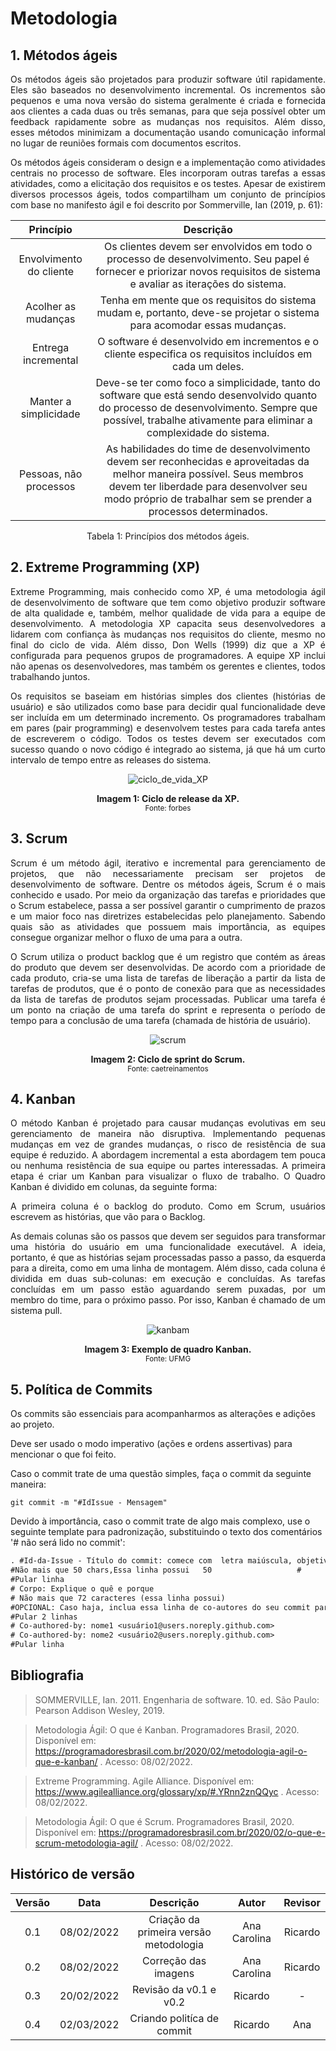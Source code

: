 # Metodologia

## 1. Métodos ágeis

<p style="text-align: justify;">Os métodos ágeis são projetados para produzir software útil rapidamente. Eles são baseados no desenvolvimento incremental. Os incrementos são pequenos e uma nova versão do sistema geralmente é criada e fornecida aos clientes a cada duas ou três semanas, para que seja possível obter um feedback rapidamente sobre as mudanças nos requisitos. Além disso, esses métodos minimizam a documentação usando comunicação informal no lugar de reuniões formais com documentos escritos.
</p>

<p style="text-align: justify;">Os métodos ágeis consideram o design e a implementação como atividades centrais no processo de software. Eles incorporam outras tarefas a essas atividades, como a elicitação dos requisitos e os testes. Apesar de existirem diversos processos ágeis, todos compartilham um conjunto de princípios com base no manifesto ágil e foi descrito por Sommerville, Ian (2019, p. 61):
</p>

<center>

| Princípio               | Descrição                                                                                                                                                                                                                            |
| :-----------------------: | :------------------------------------------------------------------------------------------------------------------------------------------------------------------------------------------------------------------------------------: |
| Envolvimento do cliente | Os clientes devem ser envolvidos em todo o processo de desenvolvimento. Seu papel é fornecer e priorizar novos requisitos de sistema e avaliar as iterações do sistema.                                                              |
| Acolher as mudanças     | Tenha em mente que os requisitos do sistema mudam e, portanto, deve-se projetar o sistema para acomodar essas mudanças.                                                                                                              |
| Entrega incremental     | O software é desenvolvido em incrementos e o cliente especifica os requisitos incluídos em cada um deles.                                                                                                                            |
| Manter a simplicidade   | Deve-se ter como foco a simplicidade, tanto do software que está sendo desenvolvido quanto do processo de desenvolvimento. Sempre que possível, trabalhe ativamente para eliminar a complexidade do sistema.                         |
| Pessoas, não processos  | As habilidades do time de desenvolvimento devem ser reconhecidas e aproveitadas da melhor maneira possível. Seus membros devem ter liberdade para desenvolver seu modo próprio de trabalhar sem se prender a processos determinados. |

<figcaption>Tabela 1: Princípios dos métodos ágeis.</figcaption>

</center>

## 2. Extreme Programming (XP)

<p style="text-align: justify;">Extreme Programming, mais conhecido como XP, é uma metodologia ágil de desenvolvimento de software que tem como objetivo produzir software de alta qualidade e, também, melhor qualidade de vida para a equipe de desenvolvimento. A metodologia XP capacita seus desenvolvedores a lidarem com confiança às mudanças nos requisitos do cliente, mesmo no final do ciclo de vida. Além disso, Don Wells (1999) diz que a XP é configurada para pequenos grupos de programadores. A equipe XP inclui não apenas os desenvolvedores, mas também os gerentes e clientes, todos trabalhando juntos.
</p>

<p style="text-align: justify;">Os requisitos se baseiam em histórias simples dos clientes (histórias de usuário) e são utilizados como base para decidir qual funcionalidade deve ser incluída em um determinado incremento. Os programadores trabalham em pares (pair programming) e desenvolvem testes para cada tarefa antes de escreverem o código. Todos os testes devem ser executados com sucesso quando o novo código é integrado ao sistema, já que há um curto intervalo de tempo entre as releases do sistema.
</p>

<center>

![ciclo_de_vida_XP](https://user-images.githubusercontent.com/49570180/152994415-c9265c11-c7d7-49ca-9bc5-62422dd20ddc.png)

 <figcaption>
      <b>Imagem 1: Ciclo de release da XP.</b>
    <br><small>Fonte: forbes</small>
  </figcaption>

</center>

## 3. Scrum

<p style="text-align: justify;"> Scrum é um método ágil, iterativo e incremental para gerenciamento de projetos, que não necessariamente precisam ser projetos de desenvolvimento de software. Dentre os métodos ágeis, Scrum é o mais conhecido e usado. Por meio da organização das tarefas e prioridades que o Scrum estabelece, passa a ser possível garantir o cumprimento de prazos e um maior foco nas diretrizes estabelecidas pelo planejamento. Sabendo quais são as atividades que possuem mais importância, as equipes consegue organizar melhor o fluxo de uma para a outra.
</p>

<p style="text-align: justify;"> O Scrum utiliza o product backlog que é um registro que contém as áreas do produto que devem ser desenvolvidas. De acordo com a prioridade de cada produto, cria-se uma lista de tarefas de liberação a partir da lista de tarefas de produtos, que é o ponto de conexão para que as necessidades da lista de tarefas de produtos sejam processadas. Publicar uma tarefa é um ponto na criação de uma tarefa do sprint e representa o período de tempo para a conclusão de uma tarefa (chamada de história de usuário).
</p>

<center>

![scrum](https://user-images.githubusercontent.com/49570180/152995506-4d54c8a7-bf17-4d7b-84da-f388dd922200.png)

  <figcaption>
      <b>Imagem 2: Ciclo de sprint do Scrum.</b>
    <br><small>Fonte: caetreinamentos</small>
  </figcaption>

</center>

## 4. Kanban

<p style="text-align: justify;"> O método Kanban é projetado para causar mudanças evolutivas em seu gerenciamento de maneira não disruptiva. Implementando pequenas mudanças em vez de grandes mudanças, o risco de resistência de sua equipe é reduzido. A abordagem incremental a esta abordagem tem pouca ou nenhuma resistência de sua equipe ou partes interessadas. A primeira etapa é criar um Kanban para visualizar o fluxo de trabalho. O Quadro Kanban é dividido em colunas, da seguinte forma:
</p>
<p style="text-align: justify;"> A primeira coluna é o backlog do produto. Como em Scrum, usuários escrevem as histórias, que vão para o Backlog. </p>

<p style="text-align: justify;"> As demais colunas são os passos que devem ser seguidos para transformar uma história do usuário em uma funcionalidade executável. A ideia, portanto, é que as histórias sejam processadas passo a passo, da esquerda para a direita, como em uma linha de montagem. Além disso, cada coluna é dividida em duas sub-colunas: em execução e concluídas. As tarefas concluídas em um passo estão aguardando serem puxadas, por um membro do time, para o próximo passo. Por isso, Kanban é chamado de um sistema pull.
</p>

<center>
 
![kanbam](https://user-images.githubusercontent.com/49570180/152995674-42fbcb34-85f2-408a-a62d-125d0e086531.jpg)

  <figcaption>
      <b>Imagem 3: Exemplo de quadro Kanban.</b>
    <br><small>Fonte: UFMG</small>
  </figcaption>

</center>

## 5. Política de Commits

Os commits são essenciais para acompanharmos as alterações e adições ao projeto.

Deve ser usado o modo imperativo (ações e ordens assertivas) para mencionar o que foi feito.

Caso o commit trate de uma questão simples, faça o commit da seguinte maneira:

```git
git commit -m "#IdIssue - Mensagem"
```

Devido à importância, caso o commit trate de algo mais complexo, use o seguinte template para padronização, substituindo o texto dos comentários '# não será lido no commit':

```txt
. #Id-da-Issue - Título do commit: comece com  letra maiúscula, objetivo
#Não mais que 50 chars,Essa linha possui   50                   #
#Pular linha
# Corpo: Explique o quê e porque
# Não mais que 72 caracteres (essa linha possui)                                                                             #
#OPCIONAL: Caso haja, inclua essa linha de co-autores do seu commit para cada contribuidor.
#Pular 2 linhas
# Co-authored-by: nome1 <usuário1@users.noreply.github.com>
# Co-authored-by: nome2 <usuário2@users.noreply.github.com>
#Pular linha
```

## Bibliografia

>SOMMERVILLE, Ian. 2011. Engenharia de software. 10. ed. São Paulo: Pearson Addison Wesley, 2019.

>Metodologia Ágil: O que é Kanban. Programadores Brasil, 2020. Disponível em: https://programadoresbrasil.com.br/2020/02/metodologia-agil-o-que-e-kanban/ . Acesso: 08/02/2022.

>Extreme Programming. Agile Alliance. Disponível em: https://www.agilealliance.org/glossary/xp/#.YRnn2znQQyc . Acesso: 08/02/2022.

>Metodologia Ágil: O que é Scrum. Programadores Brasil, 2020. Disponível em: https://programadoresbrasil.com.br/2020/02/o-que-e-scrum-metodologia-agil/ . Acesso: 08/02/2022.


## Histórico de versão

| Versão | Data       | Descrição                                 | Autor        | Revisor  |
| :------: | :----------: | :-----------------------------------------: | :------------: | :--------: |
| 0.1    | 08/02/2022 | Criação da primeira versão metodologia    | Ana Carolina | Ricardo  |
| 0.2    | 08/02/2022 | Correção das imagens                      | Ana Carolina | Ricardo  |
| 0.3    | 20/02/2022 |  Revisão  da v0.1 e v0.2                  | Ricardo      | -        |
| 0.4    | 02/03/2022 | Criando politíca de commit                | Ricardo      | Ana      |          